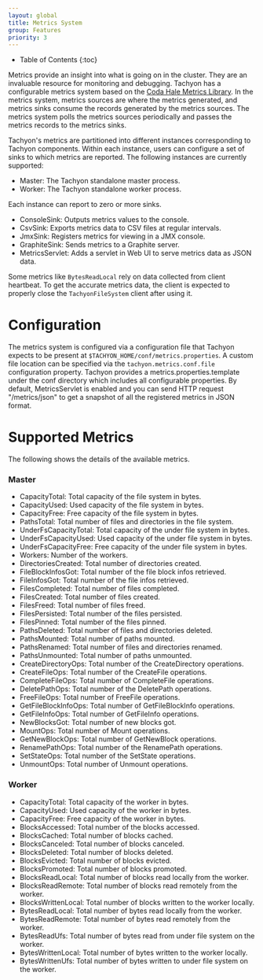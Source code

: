 ```yaml
---
layout: global
title: Metrics System
group: Features
priority: 3
---
```


* Table of Contents
{:toc}

Metrics provide an insight into what is going on in the cluster. They are an invaluable resource for
monitoring and debugging. Tachyon has a configurable metrics system based on the [Coda Hale Metrics 
Library](https://github.com/dropwizard/metrics). In the metrics system, metrics sources are where 
the metrics generated, and metrics sinks consume the records generated by the metrics sources. 
The metrics system polls the metrics sources periodically and passes the metrics records to 
the metrics sinks.

Tachyon's metrics are partitioned into different instances corresponding to Tachyon components.
Within each instance, users can configure a set of sinks to which metrics are reported. The
following instances are currently supported:

* Master: The Tachyon standalone master process.
* Worker: The Tachyon standalone worker process.

Each instance can report to zero or more sinks.

* ConsoleSink: Outputs metrics values to the console.
* CsvSink: Exports metrics data to CSV files at regular intervals.
* JmxSink: Registers metrics for viewing in a JMX console.
* GraphiteSink: Sends metrics to a Graphite server.
* MetricsServlet: Adds a servlet in Web UI to serve metrics data as JSON data.

Some metrics like `BytesReadLocal` rely on data collected from client heartbeat. To get the accurate
metrics data, the client is expected to properly close the `TachyonFileSystem` client after using
it.

# Configuration
The metrics system is configured via a configuration file that Tachyon expects to be present at
`$TACHYON_HOME/conf/metrics.properties`. A custom file location can be specified via the
`tachyon.metrics.conf.file` configuration property. Tachyon provides a metrics.properties.template
under the conf directory which includes all configurable properties. By default, MetricsServlet
is enabled and you can send HTTP request "/metrics/json" to get a snapshot of all the registered
metrics in JSON format.

# Supported Metrics

The following shows the details of the available metrics.

### Master

* CapacityTotal: Total capacity of the file system in bytes.
* CapacityUsed: Used capacity of the file system in bytes.
* CapacityFree: Free capacity of the file system in bytes.
* PathsTotal: Total number of files and directories in the file system.
* UnderFsCapacityTotal: Total capacity of the under file system in bytes.
* UnderFsCapacityUsed: Used capacity of the under file system in bytes.
* UnderFsCapacityFree: Free capacity of the under file system in bytes.
* Workers: Number of the workers.
* DirectoriesCreated: Total number of directories created.
* FileBlockInfosGot: Total number of the file block infos retrieved.
* FileInfosGot: Total number of the file infos retrieved.
* FilesCompleted: Total number of files completed.
* FilesCreated: Total number of files created.
* FilesFreed: Total number of files freed.
* FilesPersisted: Total number of the files persisted.
* FilesPinned: Total number of the files pinned.
* PathsDeleted: Total number of files and directories deleted.
* PathsMounted: Total number of paths mounted.
* PathsRenamed: Total number of files and directories renamed.
* PathsUnmounted: Total number of paths unmounted.
* CreateDirectoryOps: Total number of the CreateDirectory operations.
* CreateFileOps: Total number of the CreateFile operations.
* CompleteFileOps: Total number of CompleteFile operations.
* DeletePathOps: Total number of the DeletePath operations.
* FreeFileOps: Total number of FreeFile operations.
* GetFileBlockInfoOps: Total number of GetFileBlockInfo operations.
* GetFileInfoOps: Total number of GetFileInfo operations.
* NewBlocksGot: Total number of new blocks got.
* MountOps: Total number of Mount operations.
* GetNewBlockOps: Total number of GetNewBlock operations.
* RenamePathOps: Total number of the RenamePath operations.
* SetStateOps: Total number of the SetState operations.
* UnmountOps: Total number of Unmount operations.

### Worker

* CapacityTotal: Total capacity of the worker in bytes.
* CapacityUsed: Used capacity of the worker in bytes.
* CapacityFree: Free capacity of the worker in bytes.
* BlocksAccessed: Total number of the blocks accessed.
* BlocksCached: Total number of blocks cached.
* BlocksCanceled: Total number of blocks canceled.
* BlocksDeleted: Total number of blocks deleted.
* BlocksEvicted: Total number of blocks evicted.
* BlocksPromoted: Total number of blocks promoted.
* BlocksReadLocal: Total number of blocks read locally from the worker.
* BlocksReadRemote: Total number of blocks read remotely from the worker.
* BlocksWrittenLocal: Total number of blocks written to the worker locally.
* BytesReadLocal: Total number of bytes read locally from the worker.
* BytesReadRemote: Total number of bytes read remotely from the worker.
* BytesReadUfs: Total number of bytes read from under file system on the worker.
* BytesWrittenLocal: Total number of bytes written to the worker locally.
* BytesWrittenUfs: Total number of bytes written to under file system on the worker.
